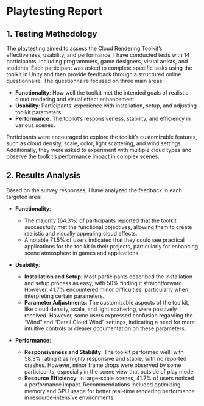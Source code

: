 # Playtesting Report

## 1. Testing Methodology
The playtesting aimed to assess the Cloud Rendering Toolkit’s effectiveness, usability, and performance. I have conducted tests with 14 participants, including programmers, game designers, visual artists, and students. Each participant was asked to complete specific tasks using the toolkit in Unity and then provide feedback through a structured online questionnaire. The questionnaire focused on three main areas:

- **Functionality**: How well the toolkit met the intended goals of realistic cloud rendering and visual effect enhancement.
- **Usability**: Participants’ experience with installation, setup, and adjusting toolkit parameters.
- **Performance**: The toolkit’s responsiveness, stability, and efficiency in various scenes.

Participants were encouraged to explore the toolkit’s customizable features, such as cloud density, scale, color, light scattering, and wind settings. Additionally, they were asked to experiment with multiple cloud types and observe the toolkit’s performance impact in complex scenes.

## 2. Results Analysis
Based on the survey responses, i have analyzed the feedback in each targeted area:

- **Functionality**:
  - The majority (64.3%) of participants reported that the toolkit successfully met the functional objectives, allowing them to create realistic and visually appealing cloud effects.
  - A notable 71.5% of users indicated that they could see practical applications for the toolkit in their projects, particularly for enhancing scene atmosphere in games and applications.

- **Usability**:
  - **Installation and Setup**: Most participants described the installation and setup process as easy, with 50% finding it straightforward. However, 41.7% encountered minor difficulties, particularly when interpreting certain parameters.
  - **Parameter Adjustments**: The customizable aspects of the toolkit, like cloud density, scale, and light scattering, were positively received. However, some users expressed confusion regarding the “Wind” and “Detail Cloud Wind” settings, indicating a need for more intuitive controls or clearer documentation on these parameters.

- **Performance**:
  - **Responsiveness and Stability**: The toolkit performed well, with 58.3% rating it as highly responsive and stable, with no reported crashes. However, minor frame drops were observed by some participants, especially in the scene view that outside of play mode.
  - **Resource Efficiency**: In large-scale scenes, 41.7% of users noticed a performance impact. Recommendations included optimizing memory and GPU usage for better real-time rendering performance in resource-intensive environments.
